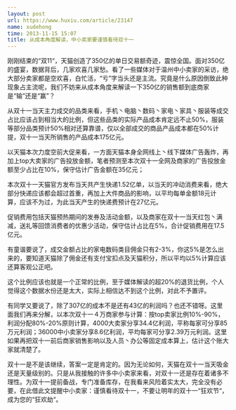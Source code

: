 ```yaml
---
layout: post
url: https://www.huxiu.com/article/23147
name: xudehong
time: 2013-11-15 15:07
title: 从成本角度解读，中小卖家要谨慎看待双十一
---
```

刚刚结束的“双11“，天猫创造了350亿的单日交易额奇迹，震惊全国。面对350亿的盛宴，数据背后，几家欢喜几家愁。看了一些媒体对于温州中小卖家的采访，绝大部分卖家都是空欢喜，白忙活，“亏”字当头还是主流。究竟是什么原因倒致此种现象占主流呢，我们不妨来从成本角度来解读一下350亿的销售额到底商家是“输”还是“赢”？

从双十一当天主力成交的品类来看，手机丶电脑丶数码丶家电丶家具丶服装等成交占比应该占到相当大的比例，但这些品类的实际产品成本肯定远不止50%，服装等部分品类预计50%相对还算靠谱，仅以全部成交的商品产品成本都在50%计提，双十一当天所销售的产品成本175亿元。

以天猫本次力度空前大促来看，一方面天猫本身全网线上丶线下媒体广告轰炸，再加上top大卖家的广告投放金额，笔者预测至本次双十一全网及商家的广告投放金额至少占比在10%，保守估计广告金额在35亿元；

本次双十一天猫官方发布当天共产生快递1.52亿单，以当天的冲动消费来看，绝大部分快递应该都会超过首重，再加上大件商品的影响，以平均每单金额18元计算，应该不为过，为此当天产生的快递费预计在27亿元。

促销费用包括天猫预热期间的发券及活动金额，以及商家在双十一当天红包丶满减，送礼等回馈消费者的优惠少活动，保守估计占比在5%，合计促销费用在17.5亿元。

有童谐要说了，成交金额占比的家电数码类目佣金只有2-3%，你这5%是怎么出来的，要知道天猫除了佣金还有支付宝扣点及天猫积分，所以平均以5%计算应该还算客观公正吧。

这个比例应该也就是一个正常的比例，至于媒体解读的超20%的退货比例，个人觉得这个数据水份还是太大，实际上相信达不到这个比例，对此不予置评。

有同学又要说了，除了307亿的成本不是还有43亿的利润吗？也还不错呀。这里面我们再来分解，以本次双十一４万商家参与计算：按top卖家比例10%-90%，利润分配80%-20%原则计算，4000大卖家分享34.4亿利润，平称每家可分享85万元利润；36000中小卖家分享8.6亿利润，平均每家可分享2.39万元利润。这里如果再把双十一前后商家销售影响以及人员丶办公等固定成本算上，估计这个账大家就清楚了。

双十一是不是该继续，答案一定是肯定的。因为无论如何，天猫在双十一当天吸金还是天量级别的。只是从我接触的许多中小卖家来看，对双十一还是存在着诸多不理性。为双十一提前备战，专门准备库存，在我看来风险着实太大，完全没有必要，在此借此文提醒中小卖家：谨慎看待双十一，不要让明年的双十一“狂欢节“，成为您的“狂欢劫“。

